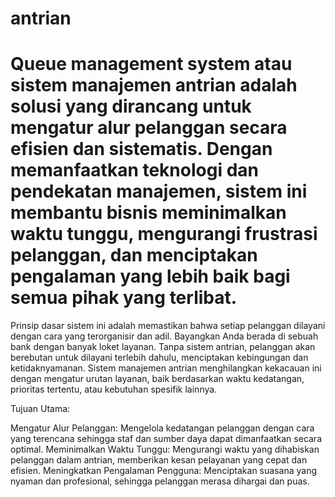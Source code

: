 ﻿# antrian
# Queue management system atau sistem manajemen antrian adalah solusi yang dirancang untuk mengatur alur pelanggan secara efisien dan sistematis. Dengan memanfaatkan teknologi dan pendekatan manajemen, sistem ini membantu bisnis meminimalkan waktu tunggu, mengurangi frustrasi pelanggan, dan menciptakan pengalaman yang lebih baik bagi semua pihak yang terlibat.

Prinsip dasar sistem ini adalah memastikan bahwa setiap pelanggan dilayani dengan cara yang terorganisir dan adil. Bayangkan Anda berada di sebuah bank dengan banyak loket layanan. Tanpa sistem antrian, pelanggan akan berebutan untuk dilayani terlebih dahulu, menciptakan kebingungan dan ketidaknyamanan. Sistem manajemen antrian menghilangkan kekacauan ini dengan mengatur urutan layanan, baik berdasarkan waktu kedatangan, prioritas tertentu, atau kebutuhan spesifik lainnya.

Tujuan Utama:

Mengatur Alur Pelanggan: Mengelola kedatangan pelanggan dengan cara yang terencana sehingga staf dan sumber daya dapat dimanfaatkan secara optimal.
Meminimalkan Waktu Tunggu: Mengurangi waktu yang dihabiskan pelanggan dalam antrian, memberikan kesan pelayanan yang cepat dan efisien.
Meningkatkan Pengalaman Pengguna: Menciptakan suasana yang nyaman dan profesional, sehingga pelanggan merasa dihargai dan puas.
